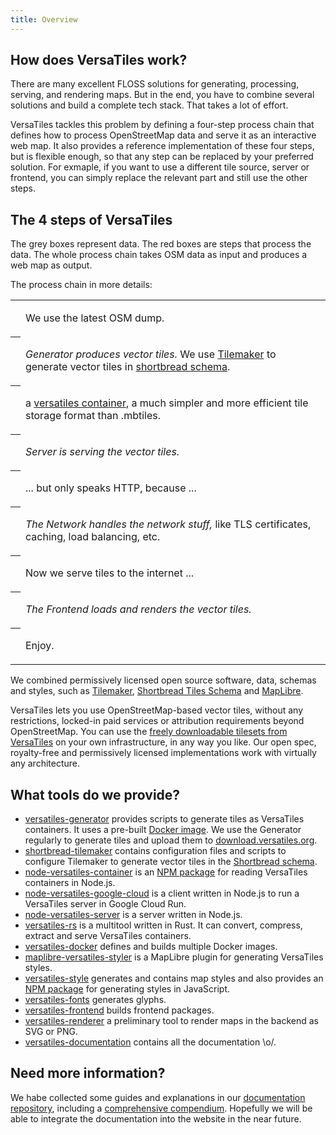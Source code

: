 ```yaml
---
title: Overview
---
```



## How does VersaTiles work?

There are many excellent FLOSS solutions for generating, processing, serving, and rendering maps. But in the end, you have to combine several solutions and build a complete tech stack. That takes a lot of effort.

VersaTiles tackles this problem by defining a four-step process chain that defines how to process OpenStreetMap data and serve it as an interactive web map. It also provides a reference implementation of these four steps, but is flexible enough, so that any step can be replaced by your preferred solution. For exmaple, if you want to use a different tile source, server or frontend, you can simply replace the relevant part and still use the other steps.


## The 4 steps of VersaTiles

<ChartFlow></ChartFlow>

The grey boxes represent data. The red boxes are steps that process the data.
The whole process chain takes OSM data as input and produces a web map as output.

The process chain in more details:

<table class="overview">
<tr><th><ChartFlow step="0"></ChartFlow></th><td>

We use the latest OSM dump.
</td></tr>
<tr><th><ChartFlow step="1"></ChartFlow></th><td>

_Generator produces vector tiles._ We use [Tilemaker](https://tilemaker.org/) to generate vector tiles in [shortbread schema](https://shortbread-tiles.org/schema/).
</td></tr>
<tr><th><ChartFlow step="2"></ChartFlow></th><td>

a [versatiles container](http://github.com/versatiles-org/versatiles-spec), a much simpler and more efficient tile storage format than .mbtiles.
</td></tr>
<tr><th><ChartFlow step="3"></ChartFlow></th><td>

_Server is serving the vector tiles._
</td></tr>
<tr><th><ChartFlow step="4"></ChartFlow></th><td>

... but only speaks HTTP, because ...
</td></tr>
<tr><th><ChartFlow step="5"></ChartFlow></th><td>

_The Network handles the network stuff,_ like TLS certificates, caching, load balancing, etc.
</td></tr>
<tr><th><ChartFlow step="6"></ChartFlow></th><td>

Now we serve tiles to the internet ...
</td></tr>
<tr><th><ChartFlow step="7"></ChartFlow></th><td>

_The Frontend loads and renders the vector tiles._
</td></tr>
<tr><th><ChartFlow step="8"></ChartFlow></th><td>

Enjoy.
</td></tr>
</table>

We combined permissively licensed open source software, data, schemas and styles, such as [Tilemaker](https://tilemaker.org/), [Shortbread Tiles Schema](https://shortbread-tiles.org/schema/) and [MapLibre](https://maplibre.org/).

VersaTiles lets you use OpenStreetMap-based vector tiles, without any restrictions, locked-in paid services or attribution requirements beyond OpenStreetMap. You can use the [freely downloadable tilesets from VersaTiles](https://download.versatiles.org) on your own infrastructure, in any way you like. Our open spec, royalty-free and permissively licensed implementations work with virtually any architecture.


## What tools do we provide?

- [versatiles-generator](https://github.com/versatiles-org/versatiles-generator) provides scripts to generate tiles as VersaTiles containers. It uses a pre-built [Docker image](https://github.com/versatiles-org/versatiles-docker). We use the Generator regularly to generate tiles and upload them to [download.versatiles.org](https://download.versatiles.org).
- [shortbread-tilemaker](https://github.com/versatiles-org/shortbread-tilemaker) contains configuration files and scripts to configure Tilemaker to generate vector tiles in the [Shortbread schema](https://shortbread-tiles.org/).
- [node-versatiles-container](https://github.com/versatiles-org/node-versatiles-container) is an [NPM package](https://www.npmjs.com/package/@versatiles/container) for reading VersaTiles containers in Node.js.
- [node-versatiles-google-cloud](https://github.com/versatiles-org/node-versatiles-google-cloud) is a client written in Node.js to run a VersaTiles server in Google Cloud Run.
- [node-versatiles-server](https://github.com/versatiles-org/node-versatiles-server) is a server written in Node.js.
- [versatiles-rs](https://github.com/versatiles-org/versatiles-rs) is a multitool written in Rust. It can convert, compress, extract and serve VersaTiles containers.
- [versatiles-docker](https://github.com/versatiles-org/versatiles-docker) defines and builds multiple Docker images.
- [maplibre-versatiles-styler](https://github.com/versatiles-org/maplibre-versatiles-styler) is a MapLibre plugin for generating VersaTiles styles.
- [versatiles-style](https://github.com/versatiles-org/versatiles-style) generates and contains map styles and also provides an [NPM package](https://www.npmjs.com/package/@versatiles/style) for generating styles in JavaScript.
- [versatiles-fonts](https://github.com/versatiles-org/versatiles-fonts) generates glyphs.
- [versatiles-frontend](https://github.com/versatiles-org/versatiles-frontend) builds frontend packages.
- [versatiles-renderer](https://github.com/versatiles-org/versatiles-renderer) a preliminary tool to render maps in the backend as SVG or PNG.
- [versatiles-documentation](https://github.com/versatiles-org/versatiles-documentation) contains all the documentation \o/.


## Need more information?

We habe collected some guides and explanations in our [documentation repository](https://github.com/versatiles-org/versatiles-documentation), including a [comprehensive compendium](https://github.com/versatiles-org/versatiles-documentation/blob/main/basics/compendium.md). Hopefully we will be able to integrate the documentation into the website in the near future.
